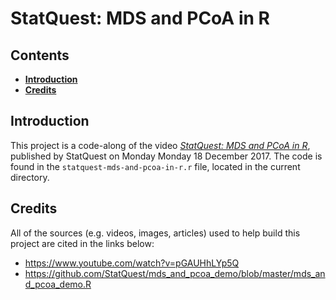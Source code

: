 <h1><b>StatQuest: MDS and PCoA in R</b></h1>

<h2><b>Contents</b></h2>

- [**Introduction**](#introduction)
- [**Credits**](#credits)

## **Introduction**
This project is a code-along of the video [*StatQuest: MDS and PCoA in R*](https://www.youtube.com/watch?v=pGAUHhLYp5Q), published by StatQuest on Monday Monday 18 December 2017. The code is found in the `statquest-mds-and-pcoa-in-r.r` file, located in the current directory.

## **Credits**
All of the sources (e.g. videos, images, articles) used to help build this project are cited in the links below:
- https://www.youtube.com/watch?v=pGAUHhLYp5Q
- https://github.com/StatQuest/mds_and_pcoa_demo/blob/master/mds_and_pcoa_demo.R